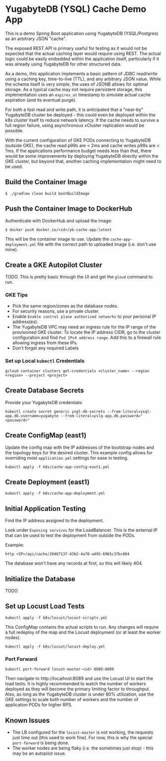 # YugabyteDB (YSQL) Cache Demo App

This is a demo Spring Boot application using YugabyteDB (YSQL/Postgres) as an arbitrary JSON "cache".

The exposed REST API is primary useful for testing as it would not be expected that the actual caching layer would
require using REST. The actual logic could be easily embedded within the application itself, particularly if it was
already using YugabyteDB for other structured data.

As a demo, this application implements a basic pattern of JDBC read/write using a caching key, time-to-live (TTL), and
any arbitrary JSON value. While the schema itself is very simple, the uses of JSONB allows for optimal storage. As a
typical cache may not require persistent storage, this implementation uses an `expires_at` timestamp to simulate actual
cache expiration (and its eventual purge).

For both a fast read and write path, it is anticipated that a "near-by" YugabyteDB cluster be deployed - this could even
be deployed within the k8s cluster itself to reduce network latency. If the cache needs to survive a full region
failure, using asynchronous xCluster replication would be possible.

With the current configuration of GKE PODs connecting to YugabyteDB (outside GKE), the cache read p99s are < 2ms and
cache writes p99s are < ?ms. If the applications performance budget needs less than that, there would be some
improvements by deploying YugabyteDB directly within the GKE cluster, but beyond that, another caching implementation
might need to be used.

## Build the Container Image

```shell
$ ./gradlew clean build bootBuildImage
```

## Push the Container Image to DockerHub

Authenticate with DockerHub and upload the image:

```shell
$ docker push docker.io/<id>/yb-cache-app:latest
```

This will be the container image to use. Update the `cache-app-deployment.yml` file with the correct path
to uploaded image (i.e. don't use mine).

## Create a GKE Autopilot Cluster

TODO. This is pretty basic through the UI and get the `gloud` command to run.

### GKE Tips

- Pick the same region/zones as the database nodes.
- For security reasons, use a private cluster.
- Enable `Enable control plane authorized networks` to your personal IP address(es).
- The YugabyteDB VPC may need an ingress rule for the IP range of the provisioned GKE cluster.
  To locate the IP address CIDR, go to the cluster configuration and find `Pod IPv4 address range`.
  Add this to a firewall rule allowing ingress from these IPs.
- Don't forget any required Labels

### Set up Local `kubectl` Credentials

```shell
gcloud container clusters get-credentials <cluster_name> --region <region> --project <project>
```

## Create Database Secrets

Provide your YugabyteDB credentials:

```shell
kubectl create secret generic ysql-db-secrets --from-literal=ysql-app.db.username=yugabyte --from-literal=yslq-app.db.password="<password>"
```

## Create ConfigMap (east1)

Update the config map with the IP addresses of the bootstrap nodes and the topology keys for the desired cluster. This
example config allows for overriding most `application.yml` settings for ease in testing.

```shell
kubectl apply -f k8s/cache-app-config-east1.yml
```

## Create Deployment (east1)

```shell
kubectl apply -f k8s/cache-app-deployment.yml
```

## Initial Application Testing

Find the IP address assigned to the deployment.

Look under `Exposing services` for the LoadBalancer. This is the external IP that can be used to test the deployment
from outside the PODs.

Example:

```shell
http <IP>/api/cache/20467137-43b2-4a70-a495-6965c37bc804
```

The database won't have any records at first, so this will likely 404.

## Initialize the Database

TODO

## Set up Locust Load Tests

```shell
kubectl apply -f k8s/locust/locust-scripts.yml
```

This ConfigMap contains the actual scripts to run. Any changes will require a full redeploy of the
map and the Locust deployment (or at least the worker nodes).

```shell
kubectl apply -f k8s/locust/locust-deploy.yml
```

### Port Forward

```shell
kubectl port-forward locust-master-<id> 8089:8089
```

Then navigate to http://localhost:8089 and use the Locust UI to start the load tests. It is highly recommended to watch
the number of workers deployed as they will become the primary limiting factor to throughput. Also, as long as the
YugabyteDB cluster is under 80% utilization, use the GKE settings to scale both number of workers and the number of
application PODs for higher RPS.

## Known Issues

- The LB configured for the `locust-master` is not working, the requests just time out (this used to work fine).
  For now, this is why the special `port-forward` is being done.
- The worker nodes are being flaky (i.e. the sometimes just stop) - this may be an autopilot issue.